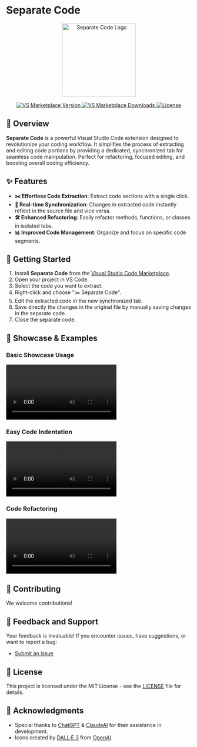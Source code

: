 # Separate Code

<p align="center">
  <img src="https://raw.githubusercontent.com/SaidTorres3/separate-code/main/icon.png" alt="Separate Code Logo" width="200">
</p>

<p align="center">
  <a href="https://marketplace.visualstudio.com/items?itemName=SaidTorres3.separate-code">
    <img src="https://img.shields.io/visual-studio-marketplace/v/SaidTorres3.separate-code.svg?style=flat-square&label=VS%20Marketplace&logo=visual-studio-code" alt="VS Marketplace Version">
  </a>
  <a href="https://marketplace.visualstudio.com/items?itemName=SaidTorres3.separate-code">
    <img src="https://img.shields.io/visual-studio-marketplace/d/SaidTorres3.separate-code.svg?style=flat-square&label=Downloads&logo=visual-studio-code" alt="VS Marketplace Downloads">
  </a>
  <a href="https://github.com/SaidTorres3/separate-code/blob/main/LICENSE">
    <img src="https://img.shields.io/github/license/SaidTorres3/separate-code.svg?style=flat-square&label=License&logo=github" alt="License">
  </a>
</p>

## 🚀 Overview

**Separate Code** is a powerful Visual Studio Code extension designed to revolutionize your coding workflow. It simplifies the process of extracting and editing code portions by providing a dedicated, synchronized tab for seamless code manipulation. Perfect for refactoring, focused editing, and boosting overall coding efficiency.

## ✨ Features

- **✂️ Effortless Code Extraction**: Extract code sections with a single click.
- **🔄 Real-time Synchronization**: Changes in extracted code instantly reflect in the source file and vice versa.
- **🛠️ Enhanced Refactoring**: Easily refactor methods, functions, or classes in isolated tabs.
- **📊 Improved Code Management**: Organize and focus on specific code segments.

## 🚀 Getting Started

1. Install **Separate Code** from the [Visual Studio Code Marketplace](https://marketplace.visualstudio.com/items?itemName=SaidTorres3.separate-code).
2. Open your project in VS Code.
3. Select the code you want to extract.
4. Right-click and choose "✂️ Separate Code".
5. Edit the extracted code in the new synchronized tab.
6. Save directly the changes in the original file by manually saving changes in the separate code.
7. Close the separate code.

## 🎥 Showcase & Examples

### Basic Showcase Usage

![Separate Code Basic Showcase Usage](https://saidtorres3.github.io/separate-code/videos/1.mp4)

### Easy Code Indentation

![Code Indentation Showcase](https://saidtorres3.github.io/separate-code/videos/2.mp4) 

### Code Refactoring

![Code Refactoring Showcase](https://saidtorres3.github.io/separate-code/videos/3.mp4)

## 🤝 Contributing

We welcome contributions!

## 📣 Feedback and Support

Your feedback is invaluable! If you encounter issues, have suggestions, or want to report a bug:

- [Submit an issue](https://github.com/SaidTorres3/separate-code/issues)

## 📜 License

This project is licensed under the MIT License - see the [LICENSE](LICENSE) file for details.

## 🙏 Acknowledgments

- Special thanks to [ChatGPT](https://chat.openai.com/) & [ClaudeAI](https://claude.ai/) for their assistance in development.
- Icons created by [DALL·E 3](https://openai.com/dall-e-3) from [OpenAI](https://www.openai.com/).

